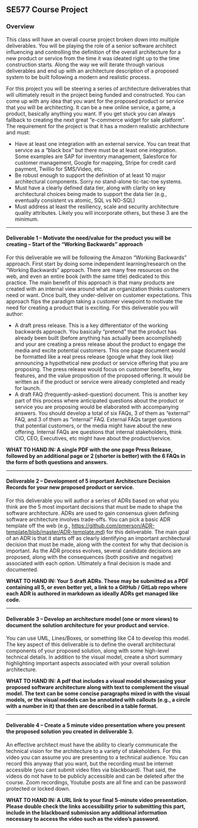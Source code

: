 ## SE577 Course Project

### Overview
This class will have an overall course project broken down into multiple deliverables.  You will be playing the role of a senior software architect influencing and controlling the definition of the overall architecture for a new product or service from the time it was ideated right up to the time construction starts.  Along the way we will iterate through various deliverables and end up with an architecture description of a proposed system to be built following a modern and realistic process.  

For this project you will be steering a series of architecture deliverables that will ultimately result in the project being funded and constructed. You can come up with any idea that you want for the proposed product or service that you will be architecting.  It can be a new online service, a game, a product, basically anything you want.  If you get stuck you can always fallback to creating the next great “e-commerce widget for sale platform”.  The requirement for the project is that it has a modern realistic architecture and must:

- Have at least one integration with an external service.  You can treat that service as a “black box” but there must be at least one integration.  Some examples are SAP for inventory management, Salesforce for customer management, Google for mapping, Stripe for credit card payment, Twillio for SMS/Video, etc.  
- Be robust enough to support the definition of at least 10 major architectural components.  Sorry no stand-alone tic-tac-toe systems. 
- Must have a clearly defined data tier, along with clarity on key architectural choices being made to support the data tier (e.g., eventually consistent vs atomic, SQL vs NO-SQL)
- Must address at least the resiliency, scale and security architecture quality attributes.  Likely you will incorporate others, but these 3 are the minimum. 

---

#### Deliverable 1 – Motivate the need/value for the product you will be creating – Start of the “Working Backwards” approach

For this deliverable we will be following the Amazon “Working Backwards” approach.  First start by doing some independent learning/research on the “Working Backwards” approach.  There are many free resources on the web, and even an entire book (with the same title) dedicated to this practice.  The main benefit of this approach is that many products are created with an internal view around what an organization thinks customers need or want.  Once built, they under-deliver on customer expectations. This approach flips the paradigm taking a customer viewpoint to motivate the need for creating a product that is exciting.  For this deliverable you will author:

- A draft press release.  This is a key differentiator of the working backwards approach. You basically “pretend” that the product has already been built (before anything has actually been accomplished) and your are creating a press release about the product to engage the media and excite potential customers.  This one page document would be formatted like a real press release (google what they look like) announcing a hypothetical new product or service offering that you are proposing. The press release would focus on customer benefits, key features, and the value proposition of the proposed offering. It would be written as if the product or service were already completed and ready for launch.
- A draft FAQ (frequently-asked-question) document.  This is another key part of this process where anticipated questions about the product or service you are proposing would be elaborated with accompanying answers.  You should develop a total of six FAQs, 3 of them as “external” FAQ, and 3 of them as “internal” FAQ.  External FAQs  target questions that potential customers, or the media might have about the new offering.  Internal FAQs are questions that internal stakeholders, think CIO, CEO, Executives, etc might have about the product/service. 


**WHAT TO HAND IN:  A single PDF with the one page Press Release, followed by an additional page or 2 (shorter is better) with the 6 FAQs in the form of both questions and answers.** 

---

#### Deliverable 2 – Development of 5 important Architecture Decision Records for your new proposed product or service. 
For this deliverable you will author a series of ADRs based on what you think are the 5 most important decisions that must be made to shape the software architecture. ADRs are used to gain consensus given defining software architecture involves trade-offs.  You can pick a basic ADR template off the web (e.g., https://github.com/pmerson/ADR-template/blob/master/ADR-template.md) for this deliverable.  The main goal of an ADR is that it starts off as clearly identifying an important architectural decision that must be made, along with the context for why that decision is important.  As the ADR process evolves, several candidate decisions are proposed, along with the consequences (both positive and negative) associated with each option.  Ultimately a final decision is made and documented. 

**WHAT TO HAND IN:  Your 5 draft ADRs.  These may be submitted as a PDF containing all 5, or even better yet, a link to a GitHub / GitLab repo where each ADR is authored in markdown as ideally ADRs get managed like code.** 

---

#### Deliverable 3 – Develop an architecture model (one or more views) to document the solution architecture for your product and service.  
You can use UML, Lines/Boxes, or something like C4 to develop this model.  The key aspect of this deliverable is to define the overall architectural components of your proposed solution, along with some high-level technical details.  In addition to the visual model, create a short summary highlighting important aspects associated with your overall solution architecture.

**WHAT TO HAND IN:  A pdf that includes a visual model showcasing your proposed software architecture along with text to complement the visual model.  The text can be some concise paragraphs mixed in with the visual models, or the visual models can be annotated with callouts (e.g., a circle with a number in it) that then are described in a table format.** 

---

#### Deliverable 4 – Create a 5 minute video presentation where you present the proposed solution you created in deliverable 3.  
An effective architect must have the ability to clearly communicate the technical vision for the architecture to a variety of stakeholders.  For this video you can assume you are presenting to a technical audience. You can record this anyway that you want, but the recording must be internet accessible (you cant submit video files via blackboard).  That said, the videos do not have to be publicly accessible and can be deleted after the course.  Zoom recordings, Youtube posts are all fine and can be password protected or locked down.    

**WHAT TO HAND IN:  A URL link to your final 5-minute video presentation.  Please double check the links accessibility prior to submitting this part, include in the blackboard submission any additional information necessary to access the video such as the video’s password.** 
